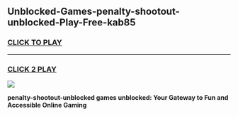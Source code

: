 
## Unblocked-Games-penalty-shootout-unblocked-Play-Free-kab85
<h3>
<a href="https://premium76.site?title=penalty-shootout-unblocked&ref=12A">CLICK TO PLAY</a></h3>
<hr>

<h3>
<a href="https://premium76.site?title=penalty-shootout-unblocked&ref=12A">CLICK 2 PLAY</a>
  
</h3>

<a href="https://premium76.site?title=penalty-shootout-unblocked&ref=12A"><img src="https://clearcache.store/games.png"></a>


**penalty-shootout-unblocked games unblocked: Your Gateway to Fun and Accessible Online Gaming**
